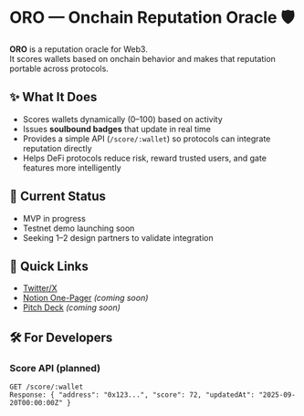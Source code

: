 # ORO — Onchain Reputation Oracle 🛡️

**ORO** is a reputation oracle for Web3.  
It scores wallets based on onchain behavior and makes that reputation portable across protocols.  

## ✨ What It Does
- Scores wallets dynamically (0–100) based on activity
- Issues **soulbound badges** that update in real time
- Provides a simple API (`/score/:wallet`) so protocols can integrate reputation directly
- Helps DeFi protocols reduce risk, reward trusted users, and gate features more intelligently

## 🚧 Current Status
- MVP in progress  
- Testnet demo launching soon  
- Seeking 1–2 design partners to validate integration

## 🔗 Quick Links
- [Twitter/X](https://x.com/Orooracle)  
- [Notion One-Pager](#) _(coming soon)_  
- [Pitch Deck](#) _(coming soon)_  

## 🛠 For Developers
### Score API (planned)
```http
GET /score/:wallet
Response: { "address": "0x123...", "score": 72, "updatedAt": "2025-09-20T00:00:00Z" }
